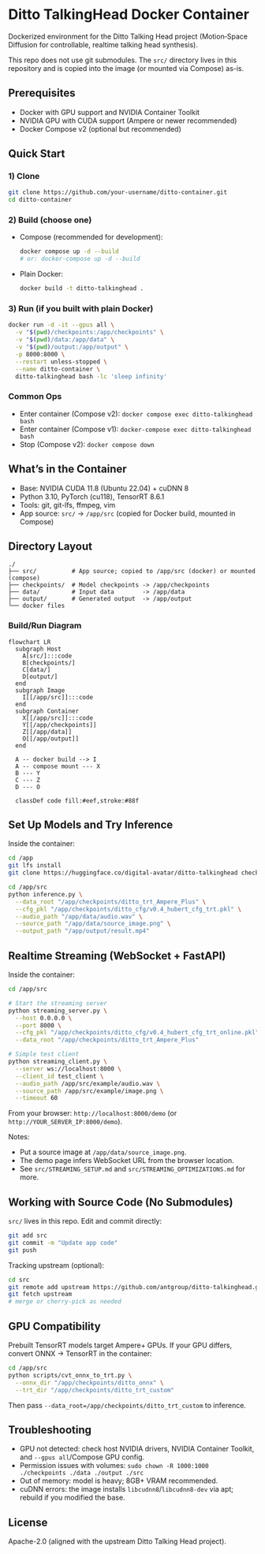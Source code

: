 # Ditto TalkingHead Docker Container

Dockerized environment for the Ditto Talking Head project (Motion‑Space Diffusion for controllable, realtime talking head synthesis).

This repo does not use git submodules. The `src/` directory lives in this repository and is copied into the image (or mounted via Compose) as-is.

## Prerequisites
- Docker with GPU support and NVIDIA Container Toolkit
- NVIDIA GPU with CUDA support (Ampere or newer recommended)
- Docker Compose v2 (optional but recommended)

## Quick Start

### 1) Clone
```bash
git clone https://github.com/your-username/ditto-container.git
cd ditto-container
```

### 2) Build (choose one)
- Compose (recommended for development):
  ```bash
  docker compose up -d --build
  # or: docker-compose up -d --build
  ```
- Plain Docker:
  ```bash
  docker build -t ditto-talkinghead .
  ```

### 3) Run (if you built with plain Docker)
```bash
docker run -d -it --gpus all \
  -v "$(pwd)/checkpoints:/app/checkpoints" \
  -v "$(pwd)/data:/app/data" \
  -v "$(pwd)/output:/app/output" \
  -p 8000:8000 \
  --restart unless-stopped \
  --name ditto-container \
  ditto-talkinghead bash -lc 'sleep infinity'
```

### Common Ops
- Enter container (Compose v2): `docker compose exec ditto-talkinghead bash`
- Enter container (Compose v1): `docker-compose exec ditto-talkinghead bash`
- Stop (Compose v2): `docker compose down`

## What’s in the Container
- Base: NVIDIA CUDA 11.8 (Ubuntu 22.04) + cuDNN 8
- Python 3.10, PyTorch (cu118), TensorRT 8.6.1
- Tools: git, git-lfs, ffmpeg, vim
- App source: `src/` → `/app/src` (copied for Docker build, mounted in Compose)

## Directory Layout
```
./
├── src/          # App source; copied to /app/src (docker) or mounted (compose)
├── checkpoints/  # Model checkpoints -> /app/checkpoints
├── data/         # Input data        -> /app/data
├── output/       # Generated output  -> /app/output
└── docker files
```

### Build/Run Diagram
```mermaid
flowchart LR
  subgraph Host
    A[src/]:::code
    B[checkpoints/]
    C[data/]
    D[output/]
  end
  subgraph Image
    I[[/app/src]]:::code
  end
  subgraph Container
    X[[/app/src]]:::code
    Y[[/app/checkpoints]]
    Z[[/app/data]]
    O[[/app/output]]
  end

  A -- docker build --> I
  A -- compose mount --- X
  B --- Y
  C --- Z
  D --- O

  classDef code fill:#eef,stroke:#88f
```

## Set Up Models and Try Inference
Inside the container:
```bash
cd /app
git lfs install
git clone https://huggingface.co/digital-avatar/ditto-talkinghead checkpoints

cd /app/src
python inference.py \
  --data_root "/app/checkpoints/ditto_trt_Ampere_Plus" \
  --cfg_pkl "/app/checkpoints/ditto_cfg/v0.4_hubert_cfg_trt.pkl" \
  --audio_path "/app/data/audio.wav" \
  --source_path "/app/data/source_image.png" \
  --output_path "/app/output/result.mp4"
```

## Realtime Streaming (WebSocket + FastAPI)
Inside the container:
```bash
cd /app/src

# Start the streaming server
python streaming_server.py \
  --host 0.0.0.0 \
  --port 8000 \
  --cfg_pkl "/app/checkpoints/ditto_cfg/v0.4_hubert_cfg_trt_online.pkl" \
  --data_root "/app/checkpoints/ditto_trt_Ampere_Plus"

# Simple test client
python streaming_client.py \
  --server ws://localhost:8000 \
  --client_id test_client \
  --audio_path /app/src/example/audio.wav \
  --source_path /app/src/example/image.png \
  --timeout 60
```
From your browser: `http://localhost:8000/demo` (or `http://YOUR_SERVER_IP:8000/demo`).

Notes:
- Put a source image at `/app/data/source_image.png`.
- The demo page infers WebSocket URL from the browser location.
- See `src/STREAMING_SETUP.md` and `src/STREAMING_OPTIMIZATIONS.md` for more.

## Working with Source Code (No Submodules)
`src/` lives in this repo. Edit and commit directly:
```bash
git add src
git commit -m "Update app code"
git push
```
Tracking upstream (optional):
```bash
cd src
git remote add upstream https://github.com/antgroup/ditto-talkinghead.git
git fetch upstream
# merge or cherry-pick as needed
```

## GPU Compatibility
Prebuilt TensorRT models target Ampere+ GPUs. If your GPU differs, convert ONNX → TensorRT in the container:
```bash
cd /app/src
python scripts/cvt_onnx_to_trt.py \
  --onnx_dir "/app/checkpoints/ditto_onnx" \
  --trt_dir "/app/checkpoints/ditto_trt_custom"
```
Then pass `--data_root=/app/checkpoints/ditto_trt_custom` to inference.

## Troubleshooting
- GPU not detected: check host NVIDIA drivers, NVIDIA Container Toolkit, and `--gpus all`/Compose GPU config.
- Permission issues with volumes: `sudo chown -R 1000:1000 ./checkpoints ./data ./output ./src`
- Out of memory: model is heavy; 8GB+ VRAM recommended.
- cuDNN errors: the image installs `libcudnn8`/`libcudnn8-dev` via apt; rebuild if you modified the base.

## License
Apache-2.0 (aligned with the upstream Ditto Talking Head project).
